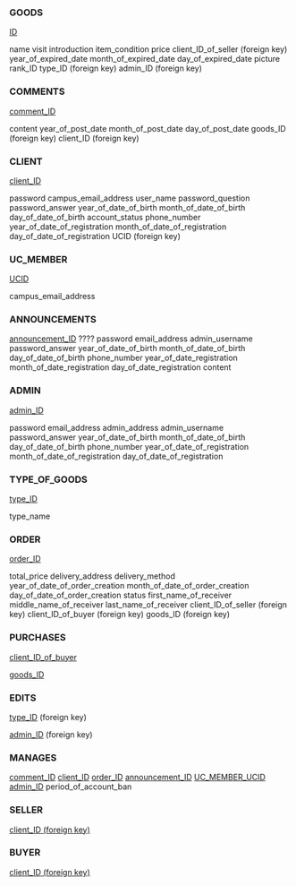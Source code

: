 ### GOODS

<ins>ID</ins>

name
visit 
introduction 
item\_condition 
price 
client\_ID\_of\_seller (foreign key)
year\_of\_expired\_date
month\_of\_expired\_date
day\_of\_expired\_date
picture
rank_ID
type\_ID (foreign key)
admin\_ID (foreign key)

### COMMENTS

<ins>comment_ID</ins>

content
year\_of\_post\_date
month\_of\_post\_date
day\_of\_post\_date
goods\_ID (foreign key)
client\_ID (foreign key)

### CLIENT

<ins>client_ID</ins>

password
campus\_email\_address
user\_name
password\_question
password\_answer
year\_of\_date\_of\_birth
month\_of\_date\_of\_birth
day\_of\_date\_of\_birth
account\_status
phone\_number
year\_of\_date\_of\_registration
month\_of\_date\_of\_registration
day\_of\_date\_of\_registration
UCID (foreign key)

### UC_MEMBER

<ins>UCID</ins>

campus\_email\_address

### ANNOUNCEMENTS

<ins>announcement_ID</ins>
????
password
email\_address
admin\_username
password\_answer
year\_of\_date\_of\_birth
month\_of\_date\_of\_birth
day\_of\_date\_of\_birth
phone\_number
year\_of\_date\_registration
month\_of\_date\_registration
day\_of\_date\_registration
content

### ADMIN

<ins>admin_ID</ins>

password
email\_address
admin\_address
admin\_username
password\_answer
year\_of\_date\_of\_birth
month\_of\_date\_of\_birth
day\_of\_date\_of\_birth
phone\_number
year\_of\_date\_of\_registration
month\_of\_date\_of\_registration
day\_of\_date\_of\_registration

### TYPE\_OF\_GOODS

<ins>type_ID</ins>

type\_name

### ORDER

<ins>order_ID</ins>

total\_price
delivery\_address
delivery\_method
year\_of\_date\_of\_order\_creation
month\_of\_date\_of\_order\_creation
day\_of\_date\_of\_order\_creation
status
first\_name\_of\_receiver
middle\_name\_of\_receiver
last\_name\_of\_receiver
client\_ID\_of\_seller  (foreign key)
client\_ID\_of\_buyer  (foreign key)
goods\_ID (foreign key)

### PURCHASES

<ins>client\_ID\_of\_buyer</ins>

<ins>goods\_ID</ins>

### EDITS

<ins>type\_ID</ins>  (foreign key)

<ins>admin\_ID</ins> (foreign key)

### MANAGES

<ins>comment\_ID</ins>
<ins>client\_ID</ins>
<ins>order\_ID</ins>
<ins>announcement\_ID</ins>
<ins>UC\_MEMBER\_UCID</ins>
<ins>admin\_ID</ins>
period\_of\_account\_ban

### SELLER

<ins>client\_ID<ins> (foreign key)

### BUYER

<ins>client\_ID<ins> (foreign key)
